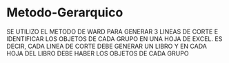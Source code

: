 # Metodo-Gerarquico
SE UTILIZO EL METODO DE WARD PARA  GENERAR  3 LINEAS DE CORTE E IDENTIFICAR LOS OBJETOS DE CADA GRUPO EN UNA  HOJA DE EXCEL. ES DECIR, CADA LINEA DE CORTE DEBE GENERAR UN LIBRO Y EN CADA HOJA DEL  LIBRO DEBE HABER LOS OBJETOS DE CADA GRUPO
